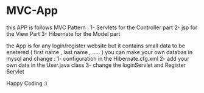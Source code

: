 # MVC-App

this APP is follows MVC Pattern :
1- Servlets for the Controller part
2- jsp for the View Part
3- Hibernate for the Model part

the App is for any login/register website but it contains small data to be enetered ( first name , last name , ..... ) 
you can make your own databas in mysql and change :
1- configuration in the Hibernate.cfg.xml 
2- add your own data in the User.java class 
3- change the loginServlet and Register Servlet

Happy Coding :) 
